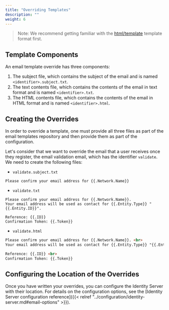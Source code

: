 ```yaml
---
title: "Overriding Templates"
description: ""
weight: 6
---
```


> Note: We recommend getting familiar with the [html/template](https://golang.org/pkg/html/template/) template format first.

## Template Components

An email template override has three components:

1. The subject file, which contains the subject of the email and is named `<identifier>.subject.txt`. 
2. The text contents file, which contains the contents of the email in text format and is named `<identifier>.txt`.
3. The HTML contents file, which contains the contents of the email in HTML format and is named `<identifier>.html`.


## Creating the Overrides

In order to override a template, one must provide all three files as part of the email templates repository and then provide them as part of the configuration.

Let's consider that we want to override the email that a user receives once they register, the email validation email, which has the identifier `validate`. We need to create the following files:


- `validate.subject.txt`
```text
Please confirm your email address for {{.Network.Name}}
```
- `validate.txt`
```text
Please confirm your email address for {{.Network.Name}}.
Your email address will be used as contact for {{.Entity.Type}} "{{.Entity.ID}}". 

Reference: {{.ID}}
Confirmation Token: {{.Token}}
```
- `validate.html`
```html
Please confirm your email address for {{.Network.Name}}. <br> 
Your email address will be used as contact for {{.Entity.Type}} "{{.Entity.ID}}". <br> <br> 

Reference: {{.ID}} <br> 
Confirmation Token: {{.Token}}
```

## Configuring the Location of the Overrides

Once you have written your overrides, you can configure the Identity Server with their location. For details on the configuration options, see the [Identity Server configuration reference]({{< relref "../configuration/identity-server.md#email-options" >}}).
